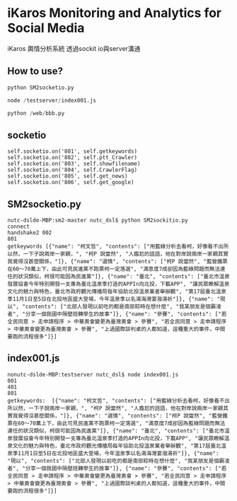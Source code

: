 # iKaros Monitoring and Analytics for Social Media
iKaros 輿情分析系統
透過sockit io與server溝通


## How to use?

```python
python SM2socketio.py
```

```python
node /testserver/index001.js
```

```python
python /web/bbb.py
```
## socketio
    self.socketio.on('801', self.getkeywords)
    self.socketio.on('802', self.ptt_Crawler)
    self.socketio.on('803', self.showfilename)
    self.socketio.on('804', self.CrawlerFlag)
    self.socketio.on('805', self.get_news)
    self.socketio.on('806', self.get_google)


## SM2socketio.py
```
nutc-dslde-MBP:sm2-master nutc_dsl$ python SM2sockitio.py
connect
handshake2 002
801
getkeywords [{"name": "柯文哲", "contents": ["用藍綠分析去看柯，好像看不出所以然，一下子說兩岸一家親，", "柯P 說當然", "人尷尬的話語，他在對岸說兩岸一家親其實我覺得沒甚麼關係，"]}, {"name": "選情", "contents": ["柯P 說當然", "藍營鐵票在60～70萬上下，由此可見民進黨不跑票柯一定落選", "滿意度7成卻因為藍綠問題而無法連任的狀況類似，柯很可能因為民進黨"]}, {"name": "臺北", "contents": ["臺北市溫泉發展協會今年特別開發一支專為臺北溫泉季打造的APPIn向北投，下載APP", "讓民眾瞭解溫泉文化的魅力與特色，臺北市政府觀光傳播局每年協助北投溫泉業者舉辦觀", "第17屆臺北溫泉季11月1日至5日在北投地區盛大登場，今年溫泉季以名湯海灣宴潑湯祈"]}, {"name": "現以", "contents": ["北部人發現以前吃的都是南部粽時在想什麼", "我某朋友是個霸凌者", "分享一個我國中隔壁班轉學生的故事"]}, {"name": "參賽", "contents": ["若全民同意 > 走申請程序 > 中華奧會變更為臺灣奧會 > 參賽", "若全民同意 > 走申請程序 > 中華奧會變更為臺灣奧會 > 參賽", "上過國際談判桌的人都知道，這種重大的事件，中間要跑的流程很多"]}]
```

## index001.js

```
nonutc-dslde-MBP:testserver nutc_dsl$ node index001.js
001
401
801
getkeywords:  [{"name": "柯文哲", "contents": ["用藍綠分析去看柯，好像看不出所以然，一下子說兩岸一家親，", "柯P 說當然", "人尷尬的話語，他在對岸說兩岸一家親其實我覺得沒甚麼關係，"]}, {"name": "選情", "contents": ["柯P 說當然", "藍營鐵票在60～70萬上下，由此可見民進黨不跑票柯一定落選", "滿意度7成卻因為藍綠問題而無法連任的狀況類似，柯很可能因為民進黨"]}, {"name": "臺北", "contents": ["臺北市溫泉發展協會今年特別開發一支專為臺北溫泉季打造的APPIn向北投，下載APP", "讓民眾瞭解溫泉文化的魅力與特色，臺北市政府觀光傳播局每年協助北投溫泉業者舉辦觀", "第17屆臺北溫泉季11月1日至5日在北投地區盛大登場，今年溫泉季以名湯海灣宴潑湯祈"]}, {"name": "現以", "contents": ["北部人發現以前吃的都是南部粽時在想什麼", "我某朋友是個霸凌者", "分享一個我國中隔壁班轉學生的故事"]}, {"name": "參賽", "contents": ["若全民同意 > 走申請程序 > 中華奧會變更為臺灣奧會 > 參賽", "若全民同意 > 走申請程序 > 中華奧會變更為臺灣奧會 > 參賽", "上過國際談判桌的人都知道，這種重大的事件，中間要跑的流程很多"]}]
```
